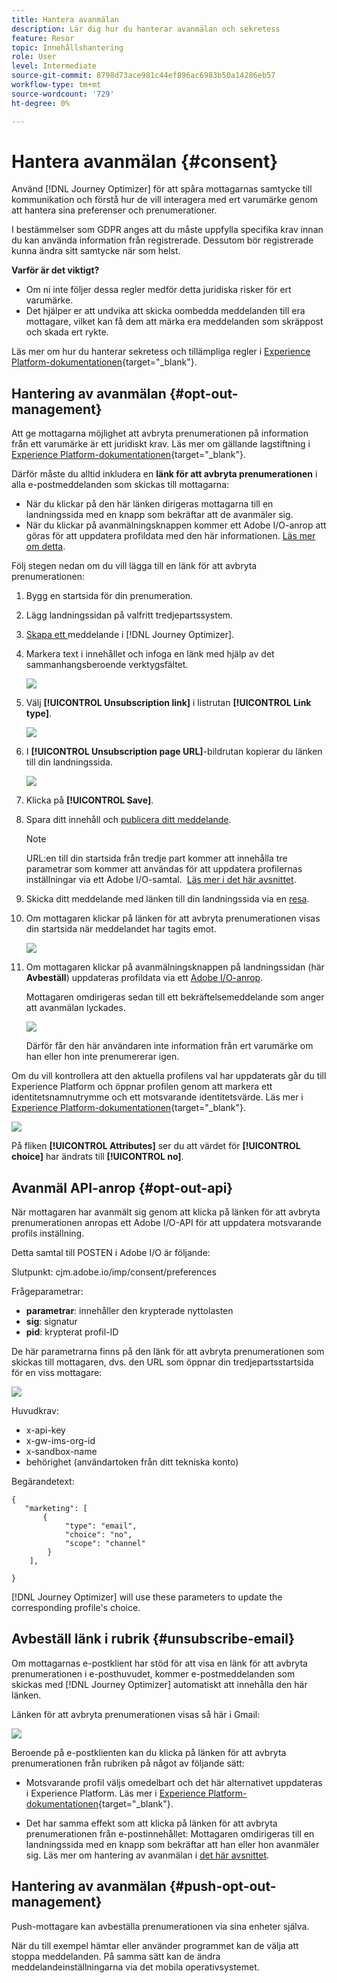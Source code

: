 ```yaml
---
title: Hantera avanmälan
description: Lär dig hur du hanterar avanmälan och sekretess
feature: Resor
topic: Innehållshantering
role: User
level: Intermediate
source-git-commit: 8798d73ace981c44ef896ac6983b50a14286eb57
workflow-type: tm+mt
source-wordcount: '729'
ht-degree: 0%

---
```


# Hantera avanmälan {#consent}

Använd [!DNL Journey Optimizer] för att spåra mottagarnas samtycke till kommunikation och förstå hur de vill interagera med ert varumärke genom att hantera sina preferenser och prenumerationer. <!--Their preferences and subscriptions are handled through Consent management.-->

I bestämmelser som GDPR anges att du måste uppfylla specifika krav innan du kan använda information från registrerade. Dessutom bör registrerade kunna ändra sitt samtycke när som helst.

**Varför är det viktigt?**

* Om ni inte följer dessa regler medför detta juridiska risker för ert varumärke.
* Det hjälper er att undvika att skicka oombedda meddelanden till era mottagare, vilket kan få dem att märka era meddelanden som skräppost och skada ert rykte.

Läs mer om hur du hanterar sekretess och tillämpliga regler i [Experience Platform-dokumentationen](https://experienceleague.adobe.com/docs/experience-platform/privacy/home.html){target=&quot;_blank&quot;}.

<!--* Recipients should be able to opt-in/opt-out from receiving electronic communication through one or more channel
* Recipients expect the brand to offer preference centre capability that controls how brand should engage with them (example: channel of communication, invasive and non-invasive tracking etc). This helps to fulfil regulatory obligations and also facilitates quality engagement with recipient. 
* The third category is the capability to offer subscription to recipients (newsletter, etc)-->

## Hantering av avanmälan {#opt-out-management}

Att ge mottagarna möjlighet att avbryta prenumerationen på information från ett varumärke är ett juridiskt krav. Läs mer om gällande lagstiftning i [Experience Platform-dokumentationen](https://experienceleague.adobe.com/docs/experience-platform/privacy/regulations/overview.html#regulations){target=&quot;_blank&quot;}.

Därför måste du alltid inkludera en **länk för att avbryta prenumerationen** i alla e-postmeddelanden som skickas till mottagarna:
* När du klickar på den här länken dirigeras mottagarna till en landningssida med en knapp som bekräftar att de avanmäler sig.
* När du klickar på avanmälningsknappen kommer ett Adobe I/O-anrop att göras för att uppdatera profildata med den här informationen. [Läs mer om detta](#consent-service-api).

Följ stegen nedan om du vill lägga till en länk för att avbryta prenumerationen:

1. Bygg en startsida för din prenumeration.
1. Lägg landningssidan på valfritt tredjepartssystem.
1. [Skapa ett ](../../help/using/create-message.md) meddelande i  [!DNL Journey Optimizer].

   <!--The link to your landing page should contain a static URL and the profile ID.-->

1. Markera text i innehållet och infoga en länk med hjälp av det sammanhangsberoende verktygsfältet.

   ![](assets/opt-out-insert-link.png)

1. Välj **[!UICONTROL Unsubscription link]** i listrutan **[!UICONTROL Link type]**.

   ![](assets/opt-out-link-type.png)

1. I **[!UICONTROL Unsubscription page URL]**-bildrutan kopierar du länken till din landningssida.

   ![](assets/opt-out-link-url.png)

1. Klicka på **[!UICONTROL Save]**.

1. Spara ditt innehåll och [publicera ditt meddelande](../../help/using/publish-manage-message.md).

   >[!NOTE]
   >
   >URL:en till din startsida från tredje part kommer att innehålla tre parametrar som kommer att användas för att uppdatera profilernas inställningar via ett Adobe I/O-samtal. &#x200B; [Läs mer i det här avsnittet](#consent-service-api).

1. Skicka ditt meddelande med länken till din landningssida via en [resa](building-journeys/journey.md).

1. Om mottagaren klickar på länken för att avbryta prenumerationen visas din startsida när meddelandet har tagits emot.

   ![](assets/opt-out-lp-example.png)

1. Om mottagaren klickar på avanmälningsknappen på landningssidan (här **Avbeställ**) uppdateras profildata via ett [Adobe I/O-anrop](#opt-out-api).

   Mottagaren omdirigeras sedan till ett bekräftelsemeddelande som anger att avanmälan lyckades.

   ![](assets/opt-out-confirmation-example.png)

   Därför får den här användaren inte information från ert varumärke om han eller hon inte prenumererar igen.

Om du vill kontrollera att den aktuella profilens val har uppdaterats går du till Experience Platform och öppnar profilen genom att markera ett identitetsnamnutrymme och ett motsvarande identitetsvärde. Läs mer i [Experience Platform-dokumentationen](https://experienceleague.adobe.com/docs/experience-platform/profile/ui/user-guide.html#getting-started){target=&quot;_blank&quot;}.

![](assets/opt-out-profile-choice.png)

På fliken **[!UICONTROL Attributes]** ser du att värdet för **[!UICONTROL choice]** har ändrats till **[!UICONTROL no]**.

<!--The opt-out URL is resolved upon each recipient receiving the message. It is then personalized with the relevant encrypted parameters (profile ID, profile name, journey ID, sandbox ID, and message execution ID).-->

## Avanmäl API-anrop {#opt-out-api}

När mottagaren har avanmält sig genom att klicka på länken för att avbryta prenumerationen anropas ett Adobe I/O-API <!--Consent service API to capture the encrypted data and-->för att uppdatera motsvarande profils inställning.

Detta samtal till POSTEN i Adobe I/O är följande:

Slutpunkt: cjm.adobe.io/imp/consent/preferences

Frågeparametrar:
* **parametrar**: innehåller den krypterade nyttolasten
* **sig**: signatur  <!--which signature?-->
* **pid**: krypterat profil-ID

De här parametrarna finns på den länk för att avbryta prenumerationen som skickas till mottagaren, dvs. den URL som öppnar din tredjepartsstartsida för en viss mottagare:

![](assets/opt-out-parameters.png)

<!--QUESTION: How do you get the URL built for each recipient? Do you have to wait until each targeted recipient receives the unsubscribe link or can you deduce it in advance? Is it done automatically upon the API call or do you have to do something manually for each profile? In other words will the LP automatically include the 3 parameters or do you have to insert something manually? Still not completely clear-->

Huvudkrav:
* x-api-key
* x-gw-ims-org-id
* x-sandbox-name
* behörighet (användartoken från ditt tekniska konto) <!--How do you find this information? And other header elements?-->

Begärandetext:

```
{
   "marketing": [
       {
            "type": "email",           
            "choice": "no",          
            "scope": "channel"       
        }
    ],
 
}
```

<!--The Consent service /-->[!DNL Journey Optimizer] will <!--decrypt and-->use these parameters to update the corresponding profile's choice.
<!--and provide an answer back to the landing page.-->

## Avbeställ länk i rubrik {#unsubscribe-email}

Om mottagarnas e-postklient har stöd för att visa en länk för att avbryta prenumerationen i e-posthuvudet, kommer e-postmeddelanden som skickas med [!DNL Journey Optimizer] automatiskt att innehålla den här länken.

Länken för att avbryta prenumerationen visas så här i Gmail:

![](assets/unsubscribe-email.png)

Beroende på e-postklienten kan du klicka på länken för att avbryta prenumerationen från rubriken på något av följande sätt:

* Motsvarande profil väljs omedelbart och det här alternativet uppdateras i Experience Platform. Läs mer i [Experience Platform-dokumentationen](https://experienceleague.adobe.com/docs/experience-platform/profile/ui/user-guide.html#getting-started){target=&quot;_blank&quot;}.

* Det har samma effekt som att klicka på länken för att avbryta prenumerationen från e-postinnehållet: Mottagaren omdirigeras till en landningssida med en knapp som bekräftar att han eller hon avanmäler sig. Läs mer om hantering av avanmälan i [det här avsnittet](#opt-out-management).

## Hantering av avanmälan {#push-opt-out-management}

Push-mottagare kan avbeställa prenumerationen via sina enheter själva.

När du till exempel hämtar eller använder programmet kan de välja att stoppa meddelanden. På samma sätt kan de ändra meddelandeinställningarna via det mobila operativsystemet.

